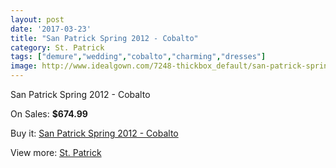 ```yaml
---
layout: post
date: '2017-03-23'
title: "San Patrick Spring 2012 - Cobalto"
category: St. Patrick
tags: ["demure","wedding","cobalto","charming","dresses"]
image: http://www.idealgown.com/7248-thickbox_default/san-patrick-spring-2012-cobalto.jpg
---
```

San Patrick Spring 2012 - Cobalto

On Sales: **$674.99**
<a href="https://www.idealgown.com/en/st-patrick/3069-san-patrick-spring-2012-cobalto.html"><amp-img layout="responsive" width="600" height="600" src="//www.idealgown.com/7248-thickbox_default/san-patrick-spring-2012-cobalto.jpg" alt="San Patrick Spring 2012 - Cobalto 0" /></a>
<a href="https://www.idealgown.com/en/st-patrick/3069-san-patrick-spring-2012-cobalto.html"><amp-img layout="responsive" width="600" height="600" src="//www.idealgown.com/7250-thickbox_default/san-patrick-spring-2012-cobalto.jpg" alt="San Patrick Spring 2012 - Cobalto 1" /></a>
<a href="https://www.idealgown.com/en/st-patrick/3069-san-patrick-spring-2012-cobalto.html"><amp-img layout="responsive" width="600" height="600" src="//www.idealgown.com/7249-thickbox_default/san-patrick-spring-2012-cobalto.jpg" alt="San Patrick Spring 2012 - Cobalto 2" /></a>

Buy it: [San Patrick Spring 2012 - Cobalto](https://www.idealgown.com/en/st-patrick/3069-san-patrick-spring-2012-cobalto.html "San Patrick Spring 2012 - Cobalto")

View more: [St. Patrick](https://www.idealgown.com/en/36-st-patrick "St. Patrick")